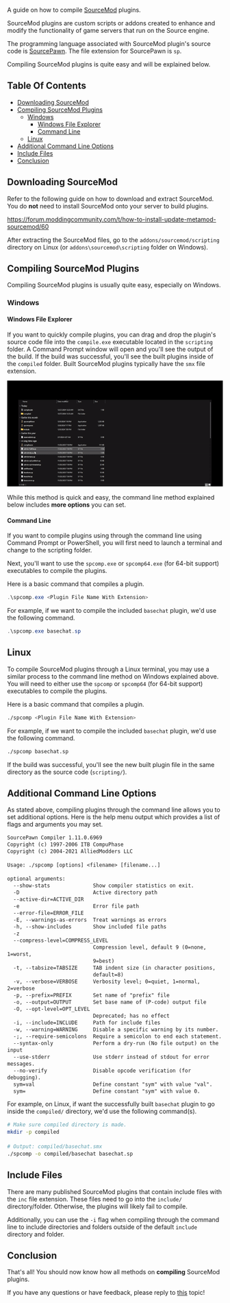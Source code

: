 A guide on how to compile [SourceMod](https://www.sourcemod.net/about.php) plugins.

SourceMod plugins are custom scripts or addons created to enhance and modify the functionality of game servers that run on the Source engine.

The programming language associated with SourceMod plugin's source code is [SourcePawn](https://github.com/alliedmodders/sourcepawn). The file extension for SourcePawn is `sp`.

Compiling SourceMod plugins is quite easy and will be explained below.

## Table Of Contents
* [Downloading SourceMod](#downloading-sourcemod)
* [Compiling SourceMod Plugins](#compiling-sourcemod-plugins)
  * [Windows](#windows)
    * [Windows File Explorer](#windows-file-explorer)
    * [Command Line](#command-line)
  * [Linux](#linux)
* [Additional Command Line Options](#additional-command-line-options)
* [Include Files](#include-files)
* [Conclusion](#conclusion)

## Downloading SourceMod
Refer to the following guide on how to download and extract SourceMod. You do **not** need to install SourceMod onto your server to build plugins.

https://forum.moddingcommunity.com/t/how-to-install-update-metamod-sourcemod/60

After extracting the SourceMod files, go to the `addons/sourcemod/scripting` directory on Linux (or `addons\sourcemod\scripting` folder on Windows).

## Compiling SourceMod Plugins
Compiling SourceMod plugins is usually quite easy, especially on Windows.

### Windows
#### Windows File Explorer
If you want to quickly compile plugins, you can drag and drop the plugin's source code file into the `compile.exe` executable located in the `scripting` folder. A Command Prompt window will open and you'll see the output of the build. If the build was successful, you'll see the built plugins inside of the `compiled` folder. Built SourceMod plugins typically have the `smx` file extension.

![Drag And Drop GIF](./images/gui-dnd.gif)

While this method is quick and easy, the command line method explained below includes **more options** you can set.

#### Command Line
If you want to compile plugins using through the command line using Command Prompt or PowerShell, you will first need to launch a terminal and change to the scripting folder.

Next, you'll want to use the `spcomp.exe` or `spcomp64.exe` (for 64-bit support) executables to compile the plugins.

Here is a basic command that compiles a plugin.

```powershell
.\spcomp.exe <Plugin File Name With Extension>
```

For example, if we want to compile the included `basechat` plugin, we'd use the following command.

```powershell
.\spcomp.exe basechat.sp
```

## Linux
To compile SourceMod plugins through a Linux terminal, you may use a similar process to the command line method on Windows explained above. You will need to either use the `spcomp` or `spcomp64` (for 64-bit support) executables to compile the plugins.

Here is a basic command that compiles a plugin.

```bash
./spcomp <Plugin File Name With Extension>
```

For example, if we want to compile the included `basechat` plugin, we'd use the following command.

```bash
./spcomp basechat.sp
```

If the build was successful, you'll see the new built plugin file in the same directory as the source code (`scripting/`).

## Additional Command Line Options
As stated above, compiling plugins through the command line allows you to set additional options. Here is the help menu output which provides a list of flags and arguments you may set.

```
SourcePawn Compiler 1.11.0.6969
Copyright (c) 1997-2006 ITB CompuPhase
Copyright (c) 2004-2021 AlliedModders LLC

Usage: ./spcomp [options] <filename> [filename...]

optional arguments:
  --show-stats              Show compiler statistics on exit.
  -D                        Active directory path
  --active-dir=ACTIVE_DIR
  -e                        Error file path
  --error-file=ERROR_FILE
  -E, --warnings-as-errors  Treat warnings as errors
  -h, --show-includes       Show included file paths
  -z
  --compress-level=COMPRESS_LEVEL
                            Compression level, default 9 (0=none, 1=worst,
                            9=best)
  -t, --tabsize=TABSIZE     TAB indent size (in character positions,
                            default=8)
  -v, --verbose=VERBOSE     Verbosity level; 0=quiet, 1=normal, 2=verbose
  -p, --prefix=PREFIX       Set name of "prefix" file
  -o, --output=OUTPUT       Set base name of (P-code) output file
  -O, --opt-level=OPT_LEVEL
                            Deprecated; has no effect
  -i, --include=INCLUDE     Path for include files
  -w, --warning=WARNING     Disable a specific warning by its number.
  -;, --require-semicolons  Require a semicolon to end each statement.
  --syntax-only             Perform a dry-run (No file output) on the input
  --use-stderr              Use stderr instead of stdout for error messages.
  --no-verify               Disable opcode verification (for debugging).
  sym=val                   Define constant "sym" with value "val".
  sym=                      Define constant "sym" with value 0.
```

For example, on Linux, if want the successfully built `basechat` plugin to go inside the `compiled/` directory, we'd use the following command(s).

```bash
# Make sure compiled directory is made.
mkdir -p compiled

# Output: compiled/basechat.smx
./spcomp -o compiled/basechat basechat.sp
```

## Include Files
There are many published SourceMod plugins that contain include files with the `inc` file extension. These files need to go into the `include/` directory/folder. Otherwise, the plugins will likely fail to compile.

Additionally, you can use the `-i` flag when compiling through the command line to include directories and folders outside of the default `include` directory and folder.

## Conclusion
That's all! You should now know how all methods on **compiling** SourceMod plugins.

If you have any questions or have feedback, please reply to [this](https://forum.moddingcommunity.com/t/how-to-compile-sourcemod-plugins/194) topic!